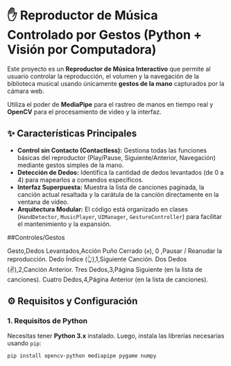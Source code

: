# ✋ Reproductor de Música Controlado por Gestos (Python + Visión por Computadora)

Este proyecto es un **Reproductor de Música Interactivo** que permite al usuario controlar la reproducción, el volumen y la navegación de la biblioteca musical usando únicamente **gestos de la mano** capturados por la cámara web.

Utiliza el poder de **MediaPipe** para el rastreo de manos en tiempo real y **OpenCV** para el procesamiento de video y la interfaz.

## ✨ Características Principales

* **Control sin Contacto (Contactless):** Gestiona todas las funciones básicas del reproductor (Play/Pause, Siguiente/Anterior, Navegación) mediante gestos simples de la mano.
* **Detección de Dedos:** Identifica la cantidad de dedos levantados (de 0 a 4) para mapearlos a comandos específicos.
* **Interfaz Superpuesta:** Muestra la lista de canciones paginada, la canción actual resaltada y la carátula de la canción directamente en la ventana de video.
* **Arquitectura Modular:** El código está organizado en clases (`HandDetector`, `MusicPlayer`, `UIManager`, `GestureController`) para facilitar el mantenimiento y la expansión.

##Controles/Gestos

Gesto,Dedos Levantados,Acción
Puño Cerrado (✊), 0 ,Pausar / Reanudar la reproducción.
Dedo Índice (👆),1,Siguiente Canción.
Dos Dedos (✌️),2,Canción Anterior.
Tres Dedos,3,Página Siguiente (en la lista de canciones).
Cuatro Dedos,4,Página Anterior (en la lista de canciones).

## ⚙️ Requisitos y Configuración

### 1. Requisitos de Python

Necesitas tener **Python 3.x** instalado. Luego, instala las librerías necesarias usando `pip`:

```bash
pip install opencv-python mediapipe pygame numpy


